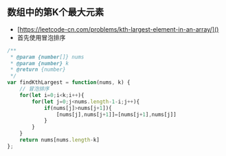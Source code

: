 ## 数组中的第K个最大元素
* [https://leetcode-cn.com/problems/kth-largest-element-in-an-array/]()
* 首先使用冒泡排序
```javascript
/**
 * @param {number[]} nums
 * @param {number} k
 * @return {number}
 */
var findKthLargest = function(nums, k) {
    // 冒泡排序
    for(let i=0;i<k;i++){
        for(let j=0;j<nums.length-1-i;j++){
            if(nums[j]>nums[j+1]){
                [nums[j],nums[j+1]]=[nums[j+1],nums[j]]
            }
        }
    }
    return nums[nums.length-k]
};
```
